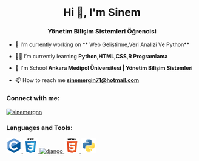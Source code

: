 <h1 align="center">Hi 👋, I'm Sinem</h1>
<h3 align="center">Yönetim Bilişim Sistemleri Öğrencisi</h3>

- 🔭 I’m currently working on ** Web Geliştirme,Veri Analizi Ve Python**

- 👨‍💻 I’m currently learning **Python,HTML,CSS,R Programlama**

- 📝 I'm School **Ankara Medipol Üniversitesi | Yönetim Bilişim Sistemleri**

- 📫 How to reach me **sinemergin71@hotmail.com**

<h3 align="left">Connect with me:</h3>
<p align="left">
<a href="https://instagram.com/sinemergnn" target="blank"><img align="center" src="https://raw.githubusercontent.com/rahuldkjain/github-profile-readme-generator/master/src/images/icons/Social/instagram.svg" alt="sinemergnn" height="30" width="40" /></a>
</p>

<h3 align="left">Languages and Tools:</h3>
<p align="left"> <a href="https://www.cprogramming.com/" target="_blank" rel="noreferrer"> <img src="https://raw.githubusercontent.com/devicons/devicon/master/icons/c/c-original.svg" alt="c" width="40" height="40"/> </a> <a href="https://www.w3schools.com/css/" target="_blank" rel="noreferrer"> <img src="https://raw.githubusercontent.com/devicons/devicon/master/icons/css3/css3-original-wordmark.svg" alt="css3" width="40" height="40"/> </a> <a href="https://www.djangoproject.com/" target="_blank" rel="noreferrer"> <img src="https://cdn.worldvectorlogo.com/logos/django.svg" alt="django" width="40" height="40"/> </a> <a href="https://www.w3.org/html/" target="_blank" rel="noreferrer"> <img src="https://raw.githubusercontent.com/devicons/devicon/master/icons/html5/html5-original-wordmark.svg" alt="html5" width="40" height="40"/> </a> <a href="https://www.python.org" target="_blank" rel="noreferrer"> <img src="https://raw.githubusercontent.com/devicons/devicon/master/icons/python/python-original.svg" alt="python" width="40" height="40"/> </a> </p>
